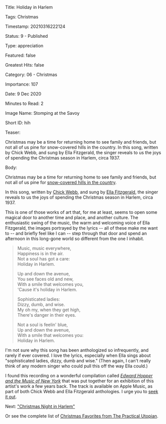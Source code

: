 Title:  Holiday in Harlem

Tags:   Christmas

Timestamp: 20210316222124

Status: 9 - Published

Type:   appreciation

Featured: false

Greatest Hits: false

Category: 06 - Christmas

Importance: 107

Date:   9 Dec 2020

Minutes to Read: 2

Image Name: Stomping at the Savoy

Short ID: hih

Teaser:

Christmas may be a time for returning home to see family and friends, but not all of us pine for snow-covered hills in the country. In this song, written by Chick Webb, and sung by Ella Fitzgerald, the singer reveals to us the joys of spending the Christmas season in Harlem, circa 1937. 


Body:

Christmas may be a time for returning home to see family and friends, but not all of us pine for [snow-covered hills in the country][ctbh]. 

In this song, written by [Chick Webb][cw], and sung by [Ella Fitzgerald][ef], the singer reveals to us the joys of spending the Christmas season in Harlem, circa 1937. 

This is one of those works of art that, for me at least, seems to open some magical door to another time and place, and another culture. The enthusiastic swing of the music, the warm and welcoming voice of Ella Fitzgerald, the images portrayed by the lyrics -- all of these make me want to -- and briefly feel like I can -- step through that door and spend an afternoon in this long-gone world so different from the one I inhabit.  

> Music, music everywhere,  
> Happiness is in the air.  
> Not a soul has got a care:  
> Holiday in Harlem.  
>
> Up and down the avenue,  
> You see faces old and new,  
> With a smile that welcomes you,  
> 'Cause it's holiday in Harlem.  
>
> Sophisticated ladies:   
> Dizzy, dumb, and wise.  
> My oh my, when they get high,  
> There's danger in their eyes.  
>
> Not a soul is feelin' blue,  
> Up and down the avenue,  
> With a smile that welcomes you:  
> Holiday in Harlem.

I'm not sure why this song has been anthologized so infrequently, and rarely if ever covered. I love the lyrics, especially when Ella sings about "sophisticated ladies, dizzy, dumb and wise." (Then again, I can't really think of any modern singer who could pull this off the way Ella could.)

I found this recording on a wonderful compilation called *[Edward Hopper and the Music of New York][hopper]* that was put together for an exhibition of this artist's work a few years back. The track is available on Apple Music, as part of both Chick Webb and Ella Fitzgerald anthologies. I urge you to [seek it out](https://geo.itunes.apple.com/us/album/holiday-in-harlem/391589432?i=391589846&mt=1&app=music&at=1l3vwJP).

Next: ["Christmas Night in Harlem"](christmas-night-in-harlem.html)

Or see the complete list of [Christmas Favorites from The Practical Utopian](christmas-favorites-from-the-practical-utopian.html).
  
[ctbh]: christmas-time-back-home-song-by-the-country-gentlemen.html
[cw]: https://en.wikipedia.org/wiki/Chick_Webb
[ef]: https://en.wikipedia.org/wiki/Ella_Fitzgerald
[hopper]: http://amzn.to/2C3duU4
